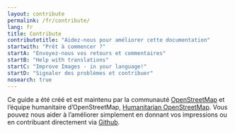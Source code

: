 ```yaml
---
layout: contribute
permalink: /fr/contribute/
lang: fr
title: Contribute
contributetitle: "Aidez-nous pour améliorer cette documentation"
startwith: "Prêt à commencer ?"
startA: "Envoyez-nous vos retours et commentaires"
startB: "Help with translations"
startC: "Improve Images - in your language!"
startD: "Signaler des problèmes et contribuer"
nosearch: true
---
```

Ce guide a été créé et est maintenu par la communauté [OpenStreetMap](https://www.openstreetmap.org/) et l’équipe humanitaire d’OpenStreetMap, [Humanitarian OpenStreetMap](https://www.hotosm.org/). Vous pouvez nous aider à l’améliorer simplement en donnant vos impressions ou en contribuant directement via [Github](http://github.com/hotosm/learnosm).
